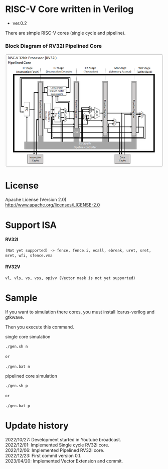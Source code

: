 RISC-V Core written in Verilog
===============================

- ver.0.2

There are simple RISC-V cores (single cycle and pipeline).

### Block Diagram of RV32I Pipelined Core
![Pipelined Core](image_rv32i_pipe.png)

License
========================================

Apache License (Version 2.0)  
http://www.apache.org/licenses/LICENSE-2.0  

Support ISA
========================================

#### RV32I
```
(Not yet supported) -> fence, fence.i, ecall, ebreak, uret, sret, mret, wfi, sfence.vma
```
#### RV32V
```
vl, vls, vs, vss, opivv (Vector mask is not yet supported)
```

Sample
========================================

If you want to simulation there cores, you must install Icarus-verilog and gtkwave.

Then you execute this command.


single core simulation
```
./gen.sh n

or

./gen.bat n
```

pipelined core simulation
```
./gen.sh p

or

./gen.bat p
```

Update history
========================================
2022/10/27: Development started in Youtube broadcast.  
2022/12/01: Implemented Single cycle RV32I core.  
2022/12/06: Implemented Pipelined RV32I core.  
2022/12/23: First commit version 0.1.  
2023/04/20: Implemented Vector Extension and commit.  
